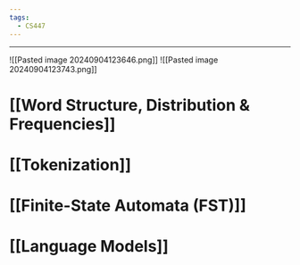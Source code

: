 ```yaml
---
tags:
  - CS447
---
```

---
![[Pasted image 20240904123646.png]]
![[Pasted image 20240904123743.png]]

# [[Word Structure, Distribution & Frequencies]]

# [[Tokenization]]

# [[Finite-State Automata (FST)]]

# [[Language Models]]
